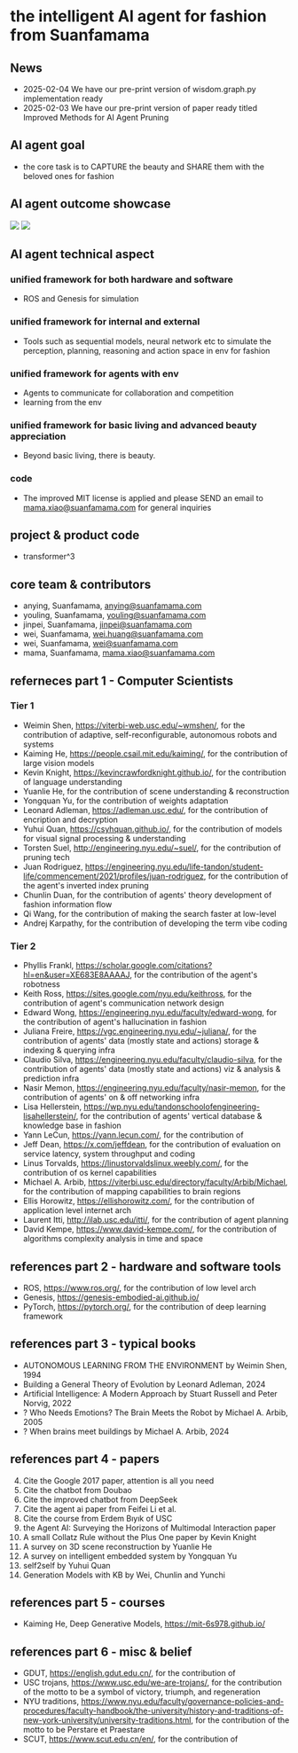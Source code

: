# the intelligent AI agent for fashion from Suanfamama
## News
* 2025-02-04 We have our pre-print version of wisdom.graph.py implementation ready
* 2025-02-03 We have our pre-print version of paper ready titled Improved Methods for AI Agent Pruning

## AI agent goal
* the core task is to CAPTURE the beauty and SHARE them with the beloved ones for fashion

## AI agent outcome showcase
![](./showcase/1.png)
![](./showcase/2.png)

## AI agent technical aspect
### unified framework for both hardware and software
* ROS and Genesis for simulation

### unified framework for internal and external
* Tools such as sequential models, neural network etc to simulate the perception, planning, reasoning and action space in env for fashion

### unified framework for agents with env
* Agents to communicate for collaboration and competition
* learning from the env

### unified framework for basic living and advanced beauty appreciation
* Beyond basic living, there is beauty.

### code
* The improved MIT license is applied and please SEND an email to mama.xiao@suanfamama.com for general inquiries

## project & product code
* transformer^3

## core team & contributors
* anying, Suanfamama, anying@suanfamama.com
* youling, Suanfamama, youling@suanfamama.com
* jinpei, Suanfamama, jinpei@suanfamama.com
* wei, Suanfamama, wei.huang@suanfamama.com
* wei, Suanfamama, wei@suanfamama.com
* mama, Suanfamama, mama.xiao@suanfamama.com

## referneces part 1 - Computer Scientists
### Tier 1
* Weimin Shen, https://viterbi-web.usc.edu/~wmshen/, for the contribution of adaptive, self-reconfigurable, autonomous robots and systems
* Kaiming He, https://people.csail.mit.edu/kaiming/, for the contribution of large vision models
* Kevin Knight, https://kevincrawfordknight.github.io/, for the contribution of language understanding
* Yuanlie He, for the contribution of scene understanding & reconstruction
* Yongquan Yu, for the contribution of weights adaptation
* Leonard Adleman, https://adleman.usc.edu/, for the contribution of encription and decryption
* Yuhui Quan, https://csyhquan.github.io/, for the contribution of models for visual signal processing & understanding
* Torsten Suel, http://engineering.nyu.edu/~suel/, for the contribution of pruning tech
* Juan Rodriguez, https://engineering.nyu.edu/life-tandon/student-life/commencement/2021/profiles/juan-rodriguez, for the contribution of the agent's inverted index pruning
* Chunlin Duan, for the contribution of agents' theory development of fashion information flow
* Qi Wang, for the contribution of making the search faster at low-level
* Andrej Karpathy, for the contribution of developing the term vibe coding

### Tier 2
* Phyllis Frankl, https://scholar.google.com/citations?hl=en&user=XE683E8AAAAJ, for the contribution of the agent's robotness
* Keith Ross, https://sites.google.com/nyu.edu/keithross, for the contribution of agent's communication network design
* Edward Wong, https://engineering.nyu.edu/faculty/edward-wong, for the contribution of agent's hallucination in fashion
* Juliana Freire, https://vgc.engineering.nyu.edu/~juliana/, for the contribution of agents' data (mostly state and actions) storage & indexing & querying infra
* Claudio Silva, https://engineering.nyu.edu/faculty/claudio-silva, for the contribution of agents' data (mostly state and actions) viz & analysis & prediction infra
* Nasir Memon, https://engineering.nyu.edu/faculty/nasir-memon, for the contribution of agents' on & off networking infra
* Lisa Hellerstein, https://wp.nyu.edu/tandonschoolofengineering-lisahellerstein/, for the contribution of agents' vertical database & knowledge base in fashion
* Yann LeCun, https://yann.lecun.com/, for the contribution of 
* Jeff Dean, https://x.com/jeffdean, for the contribution of evaluation on service latency, system throughput and coding
* Linus Torvalds, https://linustorvaldslinux.weebly.com/, for the contribution of os kernel capabilities
* Michael A. Arbib, https://viterbi.usc.edu/directory/faculty/Arbib/Michael, for the contribution of mapping capabilities to brain regions
* Ellis Horowitz, https://ellishorowitz.com/, for the contribution of application level internet arch
* Laurent Itti, http://ilab.usc.edu/itti/, for the contribution of agent planning
* David Kempe, https://www.david-kempe.com/, for the contribution of algorithms complexity analysis in time and space

## references part 2 - hardware and software tools
* ROS, https://www.ros.org/, for the contribution of low level arch
* Genesis, https://genesis-embodied-ai.github.io/
* PyTorch, https://pytorch.org/, for the contribution of deep learning framework

## references part 3 - typical books
* AUTONOMOUS LEARNING FROM THE ENVIRONMENT by Weimin Shen, 1994
* Building a General Theory of Evolution by Leonard Adleman, 2024
* Artificial Intelligence: A Modern Approach by Stuart Russell and Peter Norvig, 2022
* ? Who Needs Emotions? The Brain Meets the Robot by Michael A. Arbib, 2005
* ? When brains meet buildings by Michael A. Arbib, 2024

## references part 4 - papers
4. Cite the Google 2017 paper, attention is all you need
6. Cite the chatbot from Doubao
7. Cite the improved chatbot from DeepSeek
8. Cite the agent ai paper from Feifei Li et al.
10. Cite the course from Erdem Bıyık of USC
12. the Agent AI: Surveying the Horizons of Multimodal Interaction paper
13. A small Collatz Rule without the Plus One paper by Kevin Knight
14. A survey on 3D scene reconstruction by Yuanlie He
15. A survey on intelligent embedded system by Yongquan Yu
16. self2self by Yuhui Quan
18. Generation Models with KB by Wei, Chunlin and Yunchi

## references part 5 - courses
* Kaiming He, Deep Generative Models, https://mit-6s978.github.io/

## references part 6 - misc & belief
* GDUT, https://english.gdut.edu.cn/, for the contribution of 
* USC trojans, https://www.usc.edu/we-are-trojans/, for the contribution of the motto to be a symbol of victory, triumph, and regeneration
* NYU traditions, https://www.nyu.edu/faculty/governance-policies-and-procedures/faculty-handbook/the-university/history-and-traditions-of-new-york-university/university-traditions.html, for the contribution of the motto to be Perstare et Praestare
* SCUT, https://www.scut.edu.cn/en/, for the contribution of

